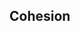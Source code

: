 <link rel="stylesheet" href="{{baseUrl}}/css/textbook.css">

<div class="website-content">

## Cohesion

<div id="main">

<include src="what/embed.md" />
<include src="how/embed.md" />

</div>

</div>
